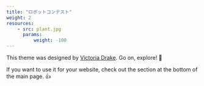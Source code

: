 ```yaml
---
title: "ロボットコンテスト"
weight: 2
resources:
    - src: plant.jpg
      params:
          weight: -100
---
```


This theme was designed by [Victoria Drake](https://victoria.dev). Go on, explore! 💪

If you want to use it for your website, check out the section at the bottom of the main page. 👍
